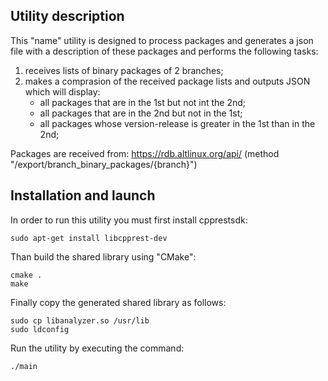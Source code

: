 ## Utility description

This "name" utility is designed to process packages and generates a json file with a description of these packages and performs the following tasks:
1) receives lists of binary packages of 2 branches;
2) makes a comprasion of the received package lists and outputs JSON which will display: 
   - all packages that are in the 1st but not int the 2nd;
   - all packages that are in the 2nd but not in the 1st;
   - all packages whose version-release is greater in the 1st than in the 2nd;
 
Packages are received from: https://rdb.altlinux.org/api/ (method "/export/branch_binary_packages/{branch}")

## Installation and launch

In order to run this utility you must first install cpprestsdk:
```
sudo apt-get install libcpprest-dev
```

Than build the shared library using "CMake":
```
cmake .
make
```

Finally copy the generated shared library as follows:
```
sudo cp libanalyzer.so /usr/lib
sudo ldconfig
```

Run the utility by executing the command:
```
./main
```
